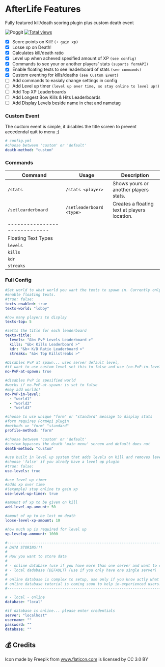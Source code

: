 # AfterLife Features
Fully featured kill/death scoring plugin plus custom death event


![Poggit](https://poggit.pmmp.io/ci.shield/electrode-MP/AfterLife/AfterLife)
[![Total views](http://hits.dwyl.io/Atomization/Afterlife.svg)](http://hits.dwyl.io/Atomization/Afterlife)

 - [x] Score points on Kill! `(+ gain xp)`
 - [x] Losse xp on Death!
 - [x] Calculates kill/death ratio 
 - [x] Level up when acheved spesified amount of XP `(see config)`
 - [x] Commands to see your or another players' stats `(suports formAPI)`
 - [x] Enable floating texts to see leaderboard of stats `(see commands)`
 - [x] Custom eventing for kills/deaths `(see Custom Event)`
 - [ ] Add commands to easialy change settings in config
 - [ ] Add Level up timer `(level up over time, so stay online to level up!)`
 - [ ] Add Top XP Leaderboards
 - [ ] Add Longest Bow Kills & Hits Leaderboards
 - [ ] Add Display Levels beside name in chat and nametag
 
### Custom Event
The custom event is simple, it disables the title screen to prevent accedendal quit to menu ;)
```yml
# config.yml
#choose between 'custom' or 'default'
death-method: "custom"
```

### Commands
| Command | Usage | Description |
| ------- | ----- | ----------- |
| `/stats` | `/stats <player>` | Shows yours or another players stats. |
| `/setlearderboard` | `/setleaderboard <type>` | Creates a floating text at players location. |
| ----------------------------- |
| Floating Text Types | 
| `levels` |
| `kills` |
| `kdr` |
| `streaks` |

### Full Config
```yml
#Set world to what world you want the texts to spawn in. Currently only supports one world.
#enable floating texts.
#true: false:
texts-enabled: true
texts-world: "lobby"

#how many players to display
texts-top: 5

#setts the title for each leaderboard
texts-title:
  levels: "&b< PvP Levels Leaderboard >"
  kills: "&b< Kills Leaderboard >"
  kdr: "&b< K/D Ratio Leaderboard >"
  streaks: "&b< Top Killstreaks >"

#Disables PvP at spawn... uses server default level, 
#if want to use custom level set this to false and use (no-PvP-in-level)
no-PvP-at-spawn: true

#disables PvP in spesified world
#works if no-PvP-at-spawn: is set to false
#may add worlds!
no-PvP-in-level:
  - "world1"
  - "world2"
  - "world3"

#choose to use unique "form" or "standard" message to display stats
#form requires FormApi plugin
#methods => "form" "standard"
profile-method: "form"

#choose between 'custom' or 'default'
#custom bypasses the death 'main menu' screen and default does not
death-method: "custom"

#use built in level up system that adds levels on kill and removes level on death
#choose 'false' if you alredy have a level up plugin
#true: false:
use-levels: true

#use level up timer
#adds xp over time
#(example) stay online to gain xp
use-level-up-timer: true

#amount of xp to be given on kill
add-level-xp-amount: 50

#amout of xp to be lost on death
loose-level-xp-amount: 10

#how much xp is required for level up
xp-levelup-ammount: 1000

#-------------------------------------------------------------------------------------------------------------------------
# DATA STORING!!!
#
# How you want to store data
#
# - online database (use if you have more than one server and want to sync kill score across all servers)
# - local dadabase (DEFAULT) (use if you only have one single server)
#
# online database is complex to setup, use only if you know actly what is mysql is and how to operate a online database
# online database totorial is coming soon to help in-experienced users!
#-------------------------------------------------------------------------------------------------------------------------

# - local - online
database: "local"

#if database is online... please enter credentials
server: "localhost"
username: ""
password: ""
database: ""
```
## 💰 Credits
Icon made by Freepik from www.flaticon.com is licensed by CC 3.0 BY
